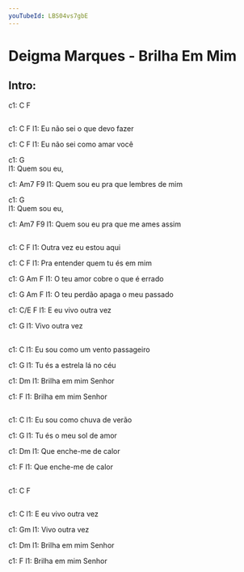 ```yaml
---
youTubeId: LBS04vs7gbE
---
```


# Deigma Marques - Brilha Em Mim

## Intro: 

c1: C  F 

## 

c1: C                     F
l1: Eu não sei o que devo fazer

c1: C                     F
l1: Eu não sei como amar você

c1: G  
l1: Quem sou eu,

c1: Am7                 F9
l1: Quem sou eu pra que lembres de mim

c1: G  
l1: Quem sou eu,

c1: Am7                     F9
l1: Quem sou eu pra que me ames assim

## 

c1: C                    F
l1: Outra vez eu estou aqui

c1: C                          F
l1: Pra entender quem tu és em mim

c1: G         Am               F
l1: O teu amor cobre o que é errado

c1: G           Am              F
l1: O teu perdão apaga o meu passado

c1:                 C/E   F
l1: E eu vivo outra vez

c1:              G
l1: Vivo outra vez

## 

c1:                C
l1: Eu sou como um vento passageiro

c1:           G
l1: Tu és a estrela lá no céu

c1:           Dm
l1: Brilha em mim Senhor

c1:            F
l1: Brilha em mim Senhor

## 

c1:             C
l1: Eu sou como chuva de verão

c1:             G
l1: Tu és o meu sol de amor

c1:             Dm
l1: Que enche-me de calor

c1:              F
l1: Que enche-me de calor

## 

c1:  C  F 

## 

c1:                 C
l1: E eu vivo outra vez

c1:            Gm
l1: Vivo outra vez

c1:            Dm
l1: Brilha em mim Senhor

c1:           F
l1: Brilha em mim Senhor

